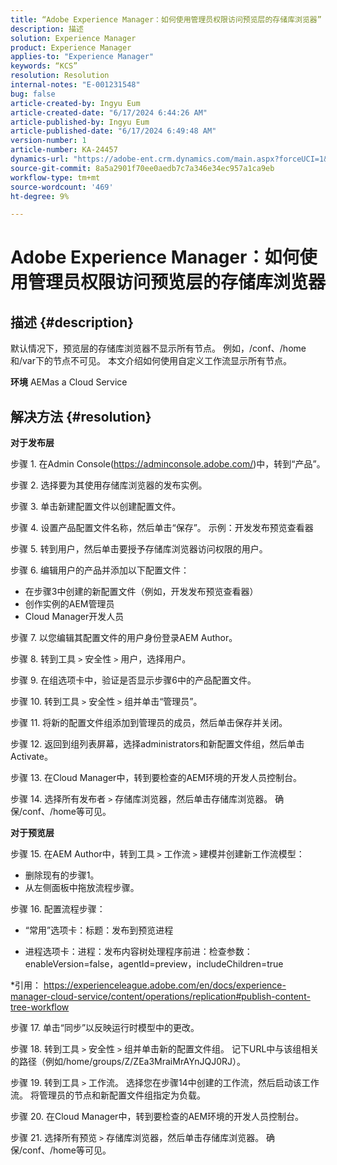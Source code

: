 ```yaml
---
title: “Adobe Experience Manager：如何使用管理员权限访问预览层的存储库浏览器”
description: 描述
solution: Experience Manager
product: Experience Manager
applies-to: "Experience Manager"
keywords: “KCS”
resolution: Resolution
internal-notes: "E-001231548"
bug: false
article-created-by: Ingyu Eum
article-created-date: "6/17/2024 6:44:26 AM"
article-published-by: Ingyu Eum
article-published-date: "6/17/2024 6:49:48 AM"
version-number: 1
article-number: KA-24457
dynamics-url: "https://adobe-ent.crm.dynamics.com/main.aspx?forceUCI=1&pagetype=entityrecord&etn=knowledgearticle&id=023f7d06-752c-ef11-840b-000d3a5c0892"
source-git-commit: 8a5a2901f70ee0aedb7c7a346e34ec957a1ca9eb
workflow-type: tm+mt
source-wordcount: '469'
ht-degree: 9%

---
```


# Adobe Experience Manager：如何使用管理员权限访问预览层的存储库浏览器

## 描述 {#description}


默认情况下，预览层的存储库浏览器不显示所有节点。 例如，/conf、/home和/var下的节点不可见。 本文介绍如何使用自定义工作流显示所有节点。

<b>环境</b>
AEMas a Cloud Service


## 解决方法 {#resolution}


<b>对于发布层</b>

步骤 1. 在Admin Console(https://adminconsole.adobe.com/)中，转到“产品”。

步骤 2. 选择要为其使用存储库浏览器的发布实例。

步骤 3. 单击新建配置文件以创建配置文件。

步骤 4. 设置产品配置文件名称，然后单击“保存”。
示例：开发发布预览查看器

步骤 5. 转到用户，然后单击要授予存储库浏览器访问权限的用户。

步骤 6. 编辑用户的产品并添加以下配置文件：
- 在步骤3中创建的新配置文件（例如，开发发布预览查看器）
- 创作实例的AEM管理员
- Cloud Manager开发人员

步骤 7. 以您编辑其配置文件的用户身份登录AEM Author。

步骤 8. 转到工具 `>`  安全性 `>`  用户，选择用户。

步骤 9. 在组选项卡中，验证是否显示步骤6中的产品配置文件。

步骤 10. 转到工具 `>`  安全性 `>`  组并单击“管理员”。

步骤 11. 将新的配置文件组添加到管理员的成员，然后单击保存并关闭。

步骤 12. 返回到组列表屏幕，选择administrators和新配置文件组，然后单击Activate。

步骤 13. 在Cloud Manager中，转到要检查的AEM环境的开发人员控制台。

步骤 14. 选择所有发布者 `>`  存储库浏览器，然后单击存储库浏览器。
确保/conf、/home等可见。

<b>对于预览层</b>

步骤 15. 在AEM Author中，转到工具 `>`  工作流 `>`  建模并创建新工作流模型：
- 删除现有的步骤1。
- 从左侧面板中拖放流程步骤。

步骤 16. 配置流程步骤：

- “常用”选项卡：标题：发布到预览进程

- 进程选项卡：进程：发布内容树处理程序前进：检查参数：enableVersion=false，agentId=preview，includeChildren=true

\*引用： https://experienceleague.adobe.com/en/docs/experience-manager-cloud-service/content/operations/replication#publish-content-tree-workflow

步骤 17. 单击“同步”以反映运行时模型中的更改。

步骤 18. 转到工具 `>`  安全性 `>`  组并单击新的配置文件组。
记下URL中与该组相关的路径（例如/home/groups/Z/ZEa3MraiMrAYnJQJ0RJ）。

步骤 19. 转到工具 `>`  工作流。 选择您在步骤14中创建的工作流，然后启动该工作流。
将管理员的节点和新配置文件组指定为负载。

步骤 20. 在Cloud Manager中，转到要检查的AEM环境的开发人员控制台。

步骤 21. 选择所有预览 `>`  存储库浏览器，然后单击存储库浏览器。
确保/conf、/home等可见。
